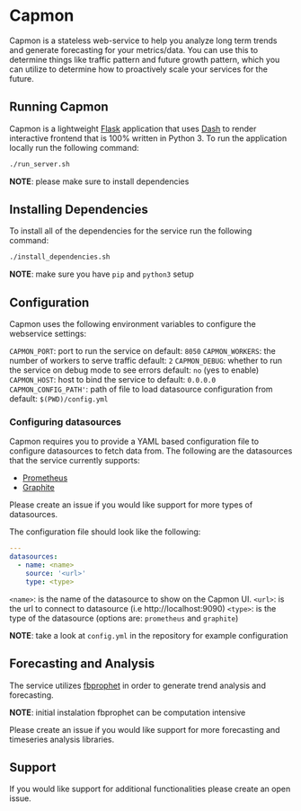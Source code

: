 # Capmon

Capmon is a stateless web-service to help you analyze long term trends
and generate forecasting for your metrics/data. You can use this to
determine things like traffic pattern and future growth pattern, which
you can utilize to determine how to proactively scale your services
for the future.

## Running Capmon
Capmon is a lightweight [Flask](https://flask.palletsprojects.com/)
application that uses [Dash](https://plotly.com/dash/) to render
interactive frontend that is 100% written in Python 3. To run the
application locally run the following command:

```sh
./run_server.sh
```

__NOTE__: please make sure to install dependencies

## Installing Dependencies
To install all of the dependencies for the service run the following
command:

```sh
./install_dependencies.sh
```

__NOTE__: make sure you have `pip` and `python3` setup

## Configuration
Capmon uses the following environment variables to configure
the webservice settings:

`CAPMON_PORT`: port to run the service on
    default: `8050`
`CAPMON_WORKERS`: the number of workers to serve traffic
    default: `2`
`CAPMON_DEBUG`: whether to run the service on debug mode to see errors
    default: `no` (yes to enable)
`CAPMON_HOST`: host to bind the service to
    default: `0.0.0.0`
`CAPMON_CONFIG_PATH'`: path of file to load datasource configuration from
    default: `$(PWD)/config.yml`

### Configuring datasources
Capmon requires you to provide a YAML based configuration file to configure
datasources to fetch data from. The following are the datasources that the
service currently supports:

- [Prometheus](https://prometheus.io/)
- [Graphite](https://graphiteapp.org/)

Please create an issue if you would like support for more types of datasources.

The configuration file should look like the following:
```yaml
---
datasources:
  - name: <name>
    source: '<url>'
    type: <type>
```

`<name>`: is the name of the datasource to show on the Capmon UI.
`<url>`: is the url to connect to datasource (i.e http://localhost:9090)
`<type>`: is the type of the datasource (options are: `prometheus` and `graphite`)

__NOTE__: take a look at `config.yml` in the repository for example configuration

## Forecasting and Analysis
The service utilizes [fbprophet](https://facebook.github.io/prophet/) in order
to generate trend analysis and forecasting.

__NOTE__: initial instalation fbprophet can be computation intensive

Please create an issue if you would like support for more forecasting and
timeseries analysis libraries.

## Support
If you would like support for additional functionalities please create an
open issue.
